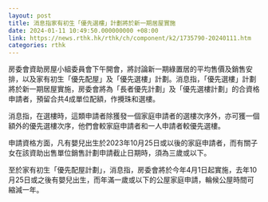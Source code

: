 ```yaml
---
layout: post
title: 消息指家有初生「優先選樓」計劃將於新一期居屋實施
date: 2024-01-11 10:49:50.000000000 +08:00
link: https://news.rthk.hk/rthk/ch/component/k2/1735790-20240111.htm
categories: rthk
---
```


房委會資助房屋小組委員會下午開會，將討論新一期綠置居的平均售價及銷售安排，以及家有初生「優先配屋」及「優先選樓」計劃。消息指，「優先選樓」計劃將於新一期居屋實施，房委會將為「長者優先計劃」及「優先選樓計劃」的合資格申請者，預留合共4成單位配額，作攪珠和選樓。

消息指，在選樓時，這類申請者除獲發一個家庭申請者的選樓次序外，亦可獲一個額外的優先選樓次序，他們會較家庭申請者和一人申請者較優先選樓。

申請資格方面，凡有嬰兒出生於2023年10月25日或以後的家庭申請者，而有關子女在該資助出售單位銷售計劃申請截止日期時，須為三歲或以下。

至於家有初生「優先配屋計劃」，消息指，房委會將於今年4月1日起實施，去年10月25日或之後有嬰兒出生，而年滿一歲或以下的公屋家庭申請，輪候公屋時間可縮減一年。
